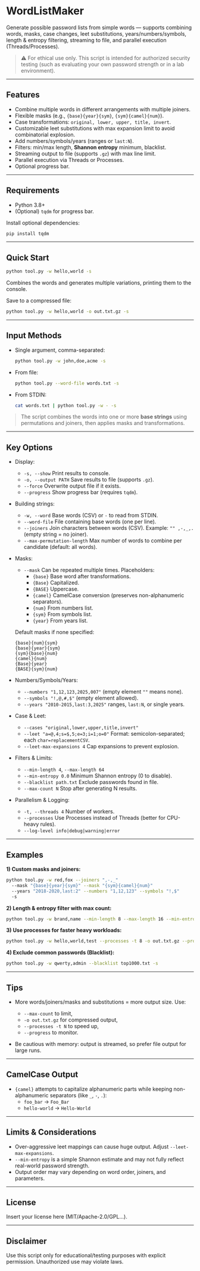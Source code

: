 # WordListMaker

Generate possible password lists from simple words — supports combining words, masks, case changes, leet substitutions, years/numbers/symbols, length & entropy filtering, streaming to file, and parallel execution (Threads/Processes).

> ⚠️ For ethical use only. This script is intended for authorized security testing (such as evaluating your own password strength or in a lab environment).

---

## Features

- Combine multiple words in different arrangements with multiple joiners.
- Flexible masks (e.g., `{base}{year}{sym}`, `{sym}{camel}{num}`).
- Case transformations: `original, lower, upper, title, invert`.
- Customizable leet substitutions with max expansion limit to avoid combinatorial explosion.
- Add numbers/symbols/years (ranges or `last:N`).
- Filters: min/max length, **Shannon entropy** minimum, blacklist.
- Streaming output to file (supports `.gz`) with max line limit.
- Parallel execution via Threads or Processes.
- Optional progress bar.

---

## Requirements

- Python 3.8+
- (Optional) `tqdm` for progress bar.

Install optional dependencies:
```bash
pip install tqdm
```

---

## Quick Start

```bash
python tool.py -w hello,world -s
```

Combines the words and generates multiple variations, printing them to the console.

Save to a compressed file:
```bash
python tool.py -w hello,world -o out.txt.gz -s
```

---

## Input Methods

- Single argument, comma-separated:
  ```bash
  python tool.py -w john,doe,acme -s
  ```
- From file:
  ```bash
  python tool.py --word-file words.txt -s
  ```
- From STDIN:
  ```bash
  cat words.txt | python tool.py -w - -s
  ```

> The script combines the words into one or more **base strings** using permutations and joiners, then applies masks and transformations.

---

## Key Options

- Display:
  - `-s, --show` Print results to console.
  - `-o, --output PATH` Save results to file (supports `.gz`).
  - `--force` Overwrite output file if it exists.
  - `--progress` Show progress bar (requires `tqdm`).

- Building strings:
  - `-w, --word` Base words (CSV) or `-` to read from STDIN.
  - `--word-file` File containing base words (one per line).
  - `--joiners` Join characters between words (CSV). Example: `"" ,-,_,.` (empty string = no joiner).
  - `--max-permutation-length` Max number of words to combine per candidate (default: all words).

- Masks:
  - `--mask` Can be repeated multiple times. Placeholders:
    - `{base}` Base word after transformations.
    - `{Base}` Capitalized.
    - `{BASE}` Uppercase.
    - `{camel}` CamelCase conversion (preserves non-alphanumeric separators).
    - `{num}` From numbers list.
    - `{sym}` From symbols list.
    - `{year}` From years list.

  Default masks if none specified:
  ```
  {base}{num}{sym}
  {base}{year}{sym}
  {sym}{base}{num}
  {camel}{num}
  {Base}{year}
  {BASE}{sym}{num}
  ```

- Numbers/Symbols/Years:
  - `--numbers "1,12,123,2025,007"` (empty element `""` means none).
  - `--symbols "!,@,#,$"` (empty element allowed).
  - `--years "2010-2015,last:3,2025"` ranges, `last:N`, or single years.

- Case & Leet:
  - `--cases "original,lower,upper,title,invert"`
  - `--leet "a=@,4;s=$,5;e=3;i=1;o=0"` Format: semicolon-separated; each `char=replacementCSV`.
  - `--leet-max-expansions 4` Cap expansions to prevent explosion.

- Filters & Limits:
  - `--min-length 4`, `--max-length 64`
  - `--min-entropy 0.0` Minimum Shannon entropy (0 to disable).
  - `--blacklist path.txt` Exclude passwords found in file.
  - `--max-count N` Stop after generating N results.

- Parallelism & Logging:
  - `-t, --threads 4` Number of workers.
  - `--processes` Use Processes instead of Threads (better for CPU-heavy rules).
  - `--log-level info|debug|warning|error`

---

## Examples

**1) Custom masks and joiners:**
```bash
python tool.py -w red,fox --joiners ",-,_"
  --mask "{base}{year}{sym}" --mask "{sym}{camel}{num}"
  --years "2018-2020,last:2" --numbers "1,12,123" --symbols "!,$"
  -s
```

**2) Length & entropy filter with max count:**
```bash
python tool.py -w brand,name --min-length 8 --max-length 16 --min-entropy 2.5 --max-count 500 -s
```

**3) Use processes for faster heavy workloads:**
```bash
python tool.py -w hello,world,test --processes -t 8 -o out.txt.gz --progress
```

**4) Exclude common passwords (Blacklist):**
```bash
python tool.py -w qwerty,admin --blacklist top1000.txt -s
```

---

## Tips

- More words/joiners/masks and substitutions = more output size.
  Use:
  - `--max-count` to limit,
  - `-o out.txt.gz` for compressed output,
  - `--processes -t N` to speed up,
  - `--progress` to monitor.

- Be cautious with memory: output is streamed, so prefer file output for large runs.

---

## CamelCase Output

- `{camel}` attempts to capitalize alphanumeric parts while keeping non-alphanumeric separators (like `_`, `-`, `.`):
  - `foo_bar` → `Foo_Bar`
  - `hello-world` → `Hello-World`

---

## Limits & Considerations

- Over-aggressive leet mappings can cause huge output. Adjust `--leet-max-expansions`.
- `--min-entropy` is a simple Shannon estimate and may not fully reflect real-world password strength.
- Output order may vary depending on word order, joiners, and parameters.

---

## License

Insert your license here (MIT/Apache-2.0/GPL…).

---

## Disclaimer

Use this script only for educational/testing purposes with explicit permission. Unauthorized use may violate laws.
